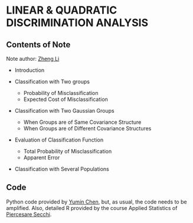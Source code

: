 # LINEAR & QUADRATIC DISCRIMINATION ANALYSIS

## Contents of Note

Note author: [Zheng Li](https://zhengli95.com)

+ Introduction

+ Classification with Two groups
  + Probability of Misclassification
  + Expected Cost of Misclassification

+ Classification with Two Gaussian Groups
  + When Groups are of Same Covariance Structure
  + When Groups are of Different Covariance Structures

+ Evaluation of Classification Function
  + Total Probability of Misclassification
  + Apparent Error

+ Classification with Several Populations

## Code

Python code provided by [Yumin Chen](https://github.com/Interesting6), but, as usual, the code needs to be amplified. Also, detailed R provided by the course Applied Statistics of [Piercesare Secchi](https://scholar.google.it/citations?user=hlmcCBwAAAAJ&hl=en).